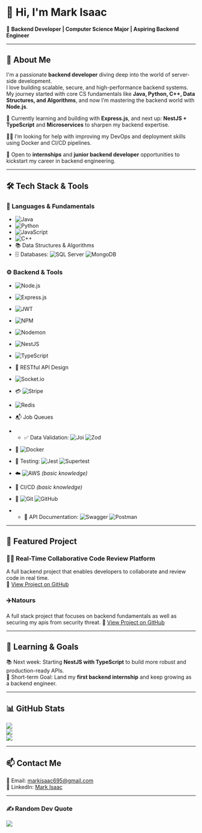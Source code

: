 # 👋 Hi, I'm Mark Isaac  

🎯 **Backend Developer | Computer Science Major | Aspiring Backend Engineer**

---

## 🧠 About Me  
I'm a passionate **backend developer** diving deep into the world of server-side development.  
I love building scalable, secure, and high-performance backend systems. My journey started with core CS fundamentals like **Java, Python, C++, Data Structures, and Algorithms**, and now I’m mastering the backend world with **Node.js**.

🌱 Currently learning and building with **Express.js**, and next up: **NestJS + TypeScript** and **Microservices** to sharpen my backend expertise.

👯‍♀️ I’m looking for help with improving my DevOps and deployment skills using Docker and CI/CD pipelines.

💼 Open to **internships** and **junior backend developer** opportunities to kickstart my career in backend engineering.

---

## 🛠️ Tech Stack & Tools  

### 🧰 Languages & Fundamentals  
- ![Java](https://img.shields.io/badge/Java-007396?logo=java&logoColor=white)  
- ![Python](https://img.shields.io/badge/Python-3776AB?logo=python&logoColor=white)  
- ![JavaScript](https://img.shields.io/badge/JavaScript-F7DF1E?logo=javascript&logoColor=black)
- ![C++](https://img.shields.io/badge/c++-%2300599C.svg?style=for-the-badge&logo=c%2B%2B&logoColor=white)
- 📚 Data Structures & Algorithms  
- 🗄️ Databases: ![SQL Server](https://img.shields.io/badge/SQL%20Server-CC2927?logo=microsoft-sql-server&logoColor=white) ![MongoDB](https://img.shields.io/badge/MongoDB-47A248?logo=mongodb&logoColor=white)

### ⚙️ Backend & Tools  
- ![Node.js](https://img.shields.io/badge/Node.js-339933?logo=node.js&logoColor=white)  
- ![Express.js](https://img.shields.io/badge/Express.js-000000?logo=express&logoColor=white)
- ![JWT](https://img.shields.io/badge/JWT-black?style=for-the-badge&logo=JSON%20web%20tokens)
- ![NPM](https://img.shields.io/badge/NPM-%23CB3837.svg?style=for-the-badge&logo=npm&logoColor=white)
- ![Nodemon](https://img.shields.io/badge/NODEMON-%23323330.svg?style=for-the-badge&logo=nodemon&logoColor=%BBDEAD)
- ![NestJS](https://img.shields.io/badge/NestJS-E0234E?logo=nestjs&logoColor=white)  
- ![TypeScript](https://img.shields.io/badge/TypeScript-3178C6?logo=typescript&logoColor=white)  
- 🔗 RESTful API Design  
-  ![Socket.io](https://img.shields.io/badge/Socket.io-black?style=for-the-badge&logo=socket.io&badgeColor=010101)
- 💳 ![Stripe](https://img.shields.io/badge/Stripe-626CD9?logo=stripe&logoColor=white)  
- ![Redis](https://img.shields.io/badge/Redis-DC382D?logo=redis&logoColor=white)  
- 📬 Job Queues
- - ✅ Data Validation: ![Joi](https://img.shields.io/badge/Joi-4A90E2?logo=javascript&logoColor=white) ![Zod](https://img.shields.io/badge/Zod-3066BE?logo=typescript&logoColor=white)

- 🐳 ![Docker](https://img.shields.io/badge/Docker-2496ED?logo=docker&logoColor=white)  
- 🧪 Testing: ![Jest](https://img.shields.io/badge/Jest-C21325?logo=jest&logoColor=white) ![Supertest](https://img.shields.io/badge/Supertest-2F4F4F?logo=javascript&logoColor=white)  
- ☁️ ![AWS](https://img.shields.io/badge/AWS-232F3E?logo=amazon-aws&logoColor=white) *(basic knowledge)*  
- 🔄 CI/CD *(basic knowledge)*  
- 🧰 ![Git](https://img.shields.io/badge/Git-F05032?logo=git&logoColor=white) ![GitHub](https://img.shields.io/badge/GitHub-181717?logo=github&logoColor=white)
- - 📑 API Documentation: ![Swagger](https://img.shields.io/badge/Swagger-85EA2D?logo=swagger&logoColor=black) ![Postman](https://img.shields.io/badge/Postman-FF6C37?logo=postman&logoColor=white)


---

## 🚀 Featured Project  

### 🧑‍💻 Real-Time Collaborative Code Review Platform  
A full backend project that enables developers to collaborate and review code in real time.  
🔗 [View Project on GitHub](https://github.com/markisaac1812/-Real-Time-Collaborative-Code-Review-Platform)

### ✈️Natours
A full stack project that focuses on backend fundamentals as well as securing my apis from security threat.
🔗 [View Project on GitHub](https://github.com/markisaac1812/Natours-app)

---

## 🎯 Learning & Goals  
📚 Next week: Starting **NestJS with TypeScript** to build more robust and production-ready APIs.  
🎯 Short-term Goal: Land my **first backend internship** and keep growing as a backend engineer.

---

## 📊 GitHub Stats  
![](https://github-readme-stats.vercel.app/api?username=markisaac1812&theme=radical&hide_border=false&include_all_commits=true&count_private=true)<br/>
![](https://nirzak-streak-stats.vercel.app/?user=markisaac1812&theme=radical&hide_border=false)<br/>
![](https://github-readme-stats.vercel.app/api/top-langs/?username=markisaac1812&theme=radical&hide_border=false&include_all_commits=true&count_private=true&layout=compact)


---

## 📫 Contact Me  

📧 Email: [markisaac695@gmail.com](mailto:markisaac695@gmail.com)  
💼 LinkedIn: [Mark Isaac](https://www.linkedin.com/in/mark-isaac)

---

### ✍️ Random Dev Quote
![](https://quotes-github-readme.vercel.app/api?type=horizontal&theme=radical)
